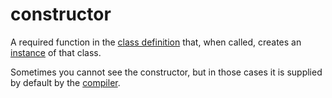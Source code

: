 # constructor

A required function in the [class definition](./class-definition.md) that, when called, creates an [instance](./class-instance.md) of that class.

Sometimes you cannot see the constructor, but in those cases it is supplied by default by the [compiler](./source-code-compiler.md).